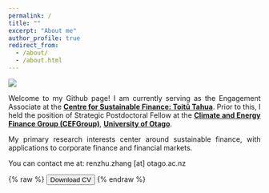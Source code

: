 ```yaml
---
permalink: /
title: ""
excerpt: "About me"
author_profile: true
redirect_from: 
  - /about/
  - /about.html
---
```

![](../images/xxx_logo.jpg)

<p style='text-align: justify;'>Welcome to my Github page! I am currently serving as the Engagement Associate at the <a href="https://www.sustainablefinance.nz/"><b>Centre for Sustainable Finance: Toitū Tahua</b></a>. Prior to this, I held the position of Strategic Postdoctoral Fellow at the <a href="https://blogs.otago.ac.nz/cefg/"><b>Climate and Energy Finance Group (CEFGroup)</b></a>, <a href="https://www.otago.ac.nz/"><b>University of Otago</b></a>.</p>

<p style='text-align: justify;'>My primary research interests center around sustainable finance, with applications to corporate finance and financial markets.</p>

<p style='text-align: justify;'>You can contact me at: renzhu.zhang [at] otago.ac.nz</p>


{% raw %}
<button onclick="window.open('/files/xx_cv.pdf')">Download CV</button>
{% endraw %}
